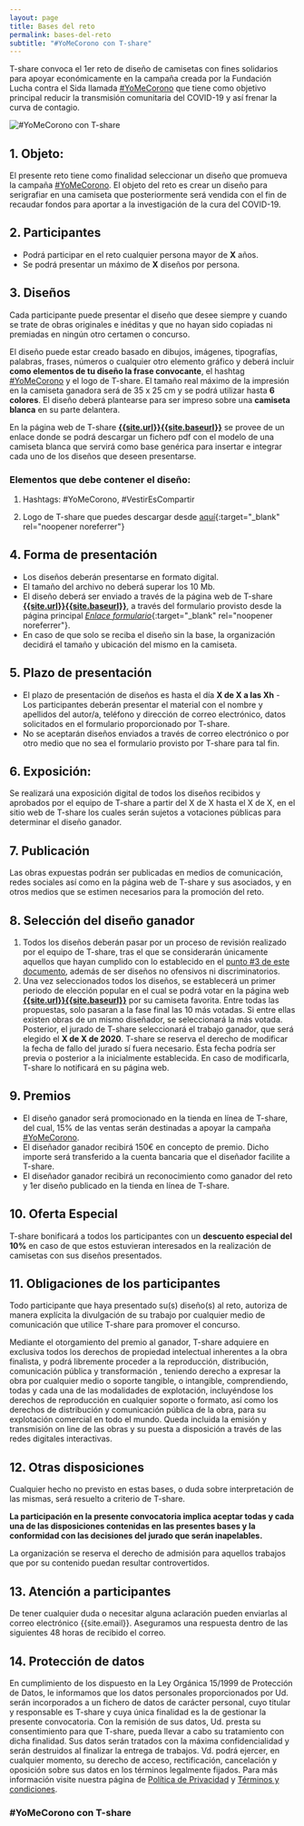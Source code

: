 ```yaml
---
layout: page
title: Bases del reto
permalink: bases-del-reto
subtitle: "#YoMeCorono con T-share"
---
```


<span class="tshare">T-share</span> convoca el 1er reto de diseño de camisetas con fines solidarios para apoyar económicamente en la campaña creada por la Fundación Lucha contra el Sida llamada [#YoMeCorono](https://www.yomecorono.com/) que tiene como objetivo principal reducir la transmisión comunitaria del COVID-19 y así frenar la curva de contagio.

![#YoMeCorono con T-share]({{site.baseurl}}assets/img/t-share-YoMeCorono.png)

## 1. Objeto:

El presente reto tiene como finalidad seleccionar un diseño que promueva la campaña [#YoMeCorono](www.yomecorono.com). El objeto del reto es crear un diseño para serigrafiar en una camiseta que posteriormente será vendida con el fin de recaudar fondos para aportar a la investigación de la cura del COVID-19.

## 2. Participantes

- Podrá participar en el reto cualquier persona mayor de **X** años.  
- Se podrá presentar un máximo de **X** diseños por persona.

## 3.  Diseños

Cada participante puede presentar el diseño que desee siempre y cuando se trate de obras originales e inéditas y que no hayan sido copiadas ni premiadas en ningún otro certamen o concurso.

El diseño puede estar creado basado en dibujos, imágenes, tipografías, palabras, frases, números o cualquier otro elemento gráfico y deberá incluir **como elementos de tu diseño la frase convocante**, el hashtag [#YoMeCorono](www.yomecorono.com) y el logo de <span class="tshare">T-share</span>. El tamaño real máximo de la impresión en la camiseta ganadora será de 35 x 25 cm y se podrá utilizar hasta **6**  **colores**. El diseño deberá plantearse para ser impreso sobre una  **camiseta blanca**  en su parte delantera.

En la página web de <span class="tshare">T-share</span> [**{{site.url}}{{site.baseurl}}**]({{site.url}}{{site.baseurl}}) se provee de un enlace donde se podrá descargar un fichero pdf con el modelo de una camiseta blanca que servirá como base genérica para insertar e integrar cada uno de los diseños que deseen presentarse.

### Elementos que debe contener el diseño:

1. Hashtags: #YoMeCorono, #VestirEsCompartir

2. Logo de <span class="tshare">T-share</span> que puedes descargar desde [aquí]({{site.recursos}}){:target="_blank" rel="noopener noreferrer"}

## 4. Forma de presentación

- Los diseños deberán presentarse en formato digital. 
- El tamaño del archivo no deberá superar los 10 Mb.
- El diseño deberá ser enviado a través de la página web de <span class="tshare">T-share</span> [**{{site.url}}{{site.baseurl}}**]({{site.url}}{{site.baseurl}}), a través del formulario provisto desde la página principal [*Enlace formulario*]({{site.formulario_inscripcion}}){:target="_blank" rel="noopener noreferrer"}. 
- En caso de que solo se reciba el diseño sin la base, la organización decidirá el tamaño y ubicación del mismo en la camiseta.

## 5. Plazo de presentación

- El plazo de presentación de diseños es hasta el día **X de X a las Xh** - Los participantes deberán presentar el material con el nombre y apellidos del autor/a, teléfono y dirección de correo electrónico, datos solicitados en el formulario proporcionado por <span class="tshare">T-share</span>. 
- No se aceptarán diseños enviados a través de correo electrónico o por otro medio que no sea el formulario provisto por <span class="tshare">T-share</span> para tal fin.

## 6. Exposición:

Se realizará una exposición digital de todos los diseños recibidos y aprobados por el equipo de <span class="tshare">T-share</span> a partir del X de X hasta el X de X, en el sitio web de <span class="tshare">T-share</span> los cuales serán sujetos a votaciones públicas para determinar el diseño ganador.

## 7. Publicación

Las obras expuestas podrán ser publicadas en medios de comunicación, redes sociales así como en la página web de <span class="tshare">T-share</span> y sus asociados, y en otros medios que se estimen necesarios para la promoción del reto.

## 8. Selección del diseño ganador

1. Todos los diseños deberán pasar por un proceso de revisión realizado por el equipo de <span class="tshare">T-share</span>, tras el que se considerarán únicamente aquellos que hayan cumplido con lo establecido en el [punto #3 de este documento](), además de ser diseños no ofensivos ni discriminatorios.
2. Una vez seleccionados todos los diseños, se establecerá un primer periodo de elección popular en el cual se podrá votar en la página web [**{{site.url}}{{site.baseurl}}**]({{site.url}}{{site.baseurl}}) por su camiseta favorita. Entre todas las propuestas, solo pasaran a la fase final las 10 más votadas. Si entre ellas existen obras de un mismo diseñador, se seleccionará la más votada. Posterior, el jurado de <span class="tshare">T-share</span> seleccionará el trabajo ganador, que será elegido el **X de X de 2020**. <span class="tshare">T-share</span> se reserva el derecho de modificar la fecha de fallo del jurado sí fuera necesario. Ésta fecha podría ser previa o posterior a la inicialmente establecida. En caso de modificarla, T-share lo notificará en su página web.

## 9. Premios
- El diseño ganador será promocionado en la tienda en línea de <span class="tshare">T-share</span>, del cual, 15% de las ventas serán destinadas a apoyar la campaña [#YoMeCorono](www.yomecorono.com).
- El diseñador ganador recibirá 150€ en concepto de premio. Dicho importe será transferido a la cuenta bancaria que el diseñador facilite a <span class="tshare">T-share</span>.
- El diseñador ganador recibirá un reconocimiento como ganador del reto y 1er diseño publicado en la tienda en línea de <span class="tshare">T-share</span>.

## 10. Oferta Especial

<span class="tshare">T-share</span> bonificará a todos los participantes con un **descuento especial del 10%** en caso de que estos estuvieran interesados en la realización de camisetas con sus diseños presentados.

## 11. Obligaciones de los participantes

Todo participante que haya presentado su(s) diseño(s) al reto, autoriza de manera explícita la divulgación de su trabajo por cualquier medio de comunicación que utilice <span class="tshare">T-share</span> para promover el concurso.

Mediante el otorgamiento del premio al ganador, <span class="tshare">T-share</span> adquiere en exclusiva todos los derechos de propiedad intelectual inherentes a la obra finalista, y podrá libremente proceder a la reproducción, distribución, comunicación pública y transformación , teniendo derecho a expresar la obra por cualquier medio o soporte tangible, o intangible, comprendiendo, todas y cada una de las modalidades de explotación, incluyéndose los derechos de reproducción en cualquier soporte o formato, así como los derechos de distribución y comunicación pública de la obra, para su explotación comercial en todo el mundo. Queda incluida la emisión y transmisión on line de las obras y su puesta a disposición a través de las redes digitales interactivas.

## 12. Otras disposiciones

Cualquier hecho no previsto en estas bases, o duda sobre interpretación de las mismas, será resuelto a criterio de <span class="tshare">T-share</span>.

**La participación en la presente convocatoria implica aceptar todas y cada una de las disposiciones contenidas en las presentes bases y la conformidad con las decisiones del jurado que serán inapelables.**

La organización se reserva el derecho de admisión para aquellos trabajos que por su contenido puedan resultar controvertidos.

## 13. Atención a participantes

De tener cualquier duda o necesitar alguna aclaración pueden enviarlas al correo electrónico {{site.email}}. Aseguramos una respuesta dentro de las siguientes 48 horas de recibido el correo.

## 14. Protección de datos

En cumplimiento de los dispuesto en la Ley Orgánica 15/1999 de Protección de Datos, le informamos que los datos personales proporcionados por Ud. serán incorporados a un fichero de datos de carácter personal, cuyo titular y responsable es <span class="tshare">T-share</span> y cuya única finalidad es la de gestionar la presente convocatoria. Con la remisión de sus datos, Ud. presta su consentimiento para que <span class="tshare">T-share</span>, pueda llevar a cabo su tratamiento con dicha finalidad. Sus datos serán tratados con la máxima confidencialidad y serán destruidos al finalizar la entrega de trabajos. Vd. podrá ejercer, en cualquier momento, su derecho de acceso, rectificación, cancelación y oposición sobre sus datos en los términos legalmente fijados.
Para más información visite nuestra página de [Política de Privacidad]({{site.baseurl}}politica) y [Términos y condiciones]({{site.baseurl}}terminos-condiciones).

### #YoMeCorono con T-share